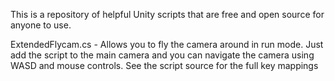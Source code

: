This is a repository of helpful Unity scripts that are free and open source for anyone to use.

ExtendedFlycam.cs - Allows you to fly the camera around in run mode.  Just add the script to the main camera and you can navigate the camera using WASD and mouse controls. See the script source for the full key mappings
